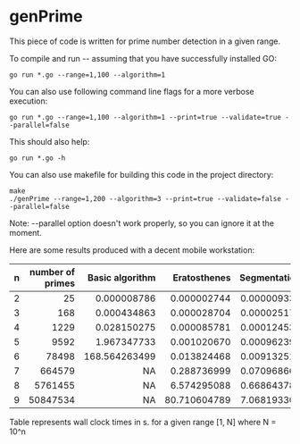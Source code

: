 # genPrime

This piece of code is written for prime number detection in a given range. 

To compile and run -- assuming that you have successfully installed GO:
```
go run *.go --range=1,100 --algorithm=1
```
You can also use following command line flags for a more verbose execution:
```
go run *.go --range=1,100 --algorithm=1 --print=true --validate=true --parallel=false
```
This should also help:
```
go run *.go -h
```

You can also use makefile for building this code in the project directory:
```
make
./genPrime --range=1,200 --algorithm=3 --print=true --validate=false --parallel=false
```

Note:
--parallel option doesn't work properly, so you can ignore it at the moment.

Here are some results produced with a decent mobile workstation:

| n   | number of primes | Basic algorithm | Eratosthenes | Segmentation |
| --- | ---: | ---: | ---:| ---: |
| 2   |             25 |     0.000008786 |  0.000002744 |  0.000009336 | 
| 3   |            168 |     0.000434863 |  0.000028704 |  0.000025178 | 
| 4   |           1229 |     0.028150275 |  0.000085781 |  0.000124532 | 
| 5   |           9592 |     1.967347733 |  0.001020670 |  0.000962392 | 
| 6   |          78498 |   168.564263499 |  0.013824468 |  0.009132511 | 
| 7   |         664579 |              NA |  0.288736999 |  0.070968662 | 
| 8   |        5761455 |              NA |  6.574295088 |  0.668643781 | 
| 9   |       50847534 |              NA | 80.710604789 |  7.068193302 | 

Table represents wall clock times in s. for a given range [1, N] where N = 10^n

